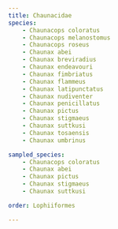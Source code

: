 ```yaml
---
title: Chaunacidae
species:
    - Chaunacops coloratus
    - Chaunacops melanostomus
    - Chaunacops roseus
    - Chaunax abei
    - Chaunax breviradius
    - Chaunax endeavouri
    - Chaunax fimbriatus
    - Chaunax flammeus
    - Chaunax latipunctatus
    - Chaunax nudiventer
    - Chaunax penicillatus
    - Chaunax pictus
    - Chaunax stigmaeus
    - Chaunax suttkusi
    - Chaunax tosaensis
    - Chaunax umbrinus

sampled_species:
    - Chaunacops coloratus
    - Chaunax abei
    - Chaunax pictus
    - Chaunax stigmaeus
    - Chaunax suttkusi

order: Lophiiformes

---
```

